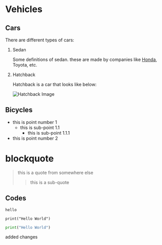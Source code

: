 # Vehicles

## Cars

There are different types of cars:

1. Sedan

    Some definitions of sedan.
    these are made by companies like [Honda](https://www.honda.com.au), Toyota, etc.


2. Hatchback

    Hatchback is a car that looks like below:

    ![Hatchback Image](https://images.unsplash.com/photo-1471444928139-48c5bf5173f8?ixlib=rb-4.0.3&ixid=MnwxMjA3fDB8MHxzZWFyY2h8Mnx8aGF0Y2hiYWNrfGVufDB8fDB8fA%3D%3D&auto=format&fit=crop&w=800&q=60)

## Bicycles

- this is point number 1
    - this is sub-point 1.1
        - this is sub-point 1.1.1
- this is point number 2

# blockquote
> this is a quote from somewhere else
>>this is a sub-quote

## Codes
`hello`

```
print("Hello World")
```

```py
print("Hello World")
```

added changes
